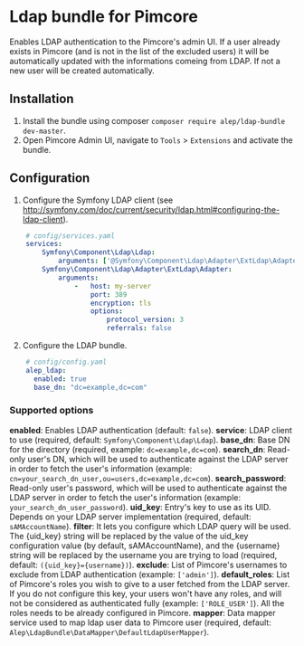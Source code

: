 # Ldap bundle for Pimcore
Enables LDAP authentication to the Pimcore's admin UI.
If a user already exists in Pimcore (and is not in the list of the excluded users) it will be automatically updated with the informations comeing from LDAP. If not a new user will be created automatically.

## Installation

1) Install the bundle using composer `composer require alep/ldap-bundle dev-master`.
2) Open Pimcore Admin UI, navigate to `Tools` > `Extensions` and activate the bundle.


## Configuration

1) Configure the Symfony LDAP client (see http://symfony.com/doc/current/security/ldap.html#configuring-the-ldap-client).
```yaml
    # config/services.yaml
    services:
        Symfony\Component\Ldap\Ldap:
            arguments: ['@Symfony\Component\Ldap\Adapter\ExtLdap\Adapter']
        Symfony\Component\Ldap\Adapter\ExtLdap\Adapter:
            arguments:
                -   host: my-server
                    port: 389
                    encryption: tls
                    options:
                        protocol_version: 3
                        referrals: false
```
2) Configure the LDAP bundle.
```yaml
    # config/config.yaml
    alep_ldap:
      enabled: true
      base_dn: "dc=example,dc=com"
```


### Supported options

**enabled**: Enables LDAP authentication (default: `false`).
**service**: LDAP client to use (required, default: `Symfony\Component\Ldap\Ldap`).
**base_dn**: Base DN for the directory (required, example: `dc=example,dc=com`).
**search_dn**: Read-only user's DN, which will be used to authenticate against the LDAP server in order to fetch the user's information (example: `cn=your_search_dn_user,ou=users,dc=example,dc=com`).
**search_password**: Read-only user's password, which will be used to authenticate against the LDAP server in order to fetch the user's information (example: `your_search_dn_user_password`).
**uid_key**: Entry's key to use as its UID. Depends on your LDAP server implementation (required, default: `sAMAccountName`).
**filter**: It lets you configure which LDAP query will be used. The {uid_key} string will be replaced by the value of the uid_key configuration value (by default, sAMAccountName), and the {username} string will be replaced by the username you are trying to load (required, default: `({uid_key}={username})`).
**exclude**: List of Pimcore's usernames to exclude from LDAP authentication (example: `['admin']`).
**default_roles**: List of Pimcore's roles you wish to give to a user fetched from the LDAP server. If you do not configure this key, your users won't have any roles, and will not be considered as authenticated fully (example: `['ROLE_USER']`). All the roles needs to be already configured in Pimcore.
**mapper**: Data mapper service used to map ldap user data to Pimcore user (required, default: `Alep\LdapBundle\DataMapper\DefaultLdapUserMapper`).
